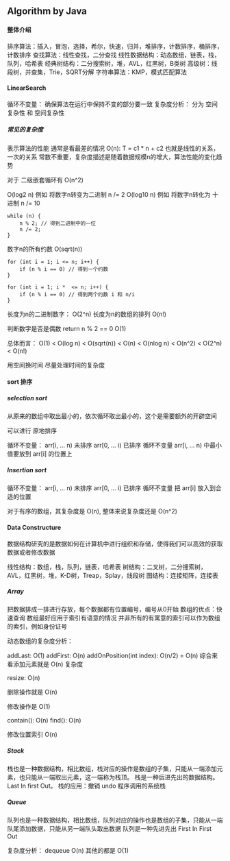 
## Algorithm by Java


#### 整体介绍

排序算法：插入，冒泡，选择，希尔，快速，归并，堆排序，计数排序，桶排序，计数排序
查找算法：线性查找，二分查找
线性数据结构：动态数组，链表，栈，队列，哈希表
经典树结构：二分搜索树，堆，AVL，红黑树，B类树
高级树：线段树，并查集，Trie，SQRT分解
字符串算法：KMP，模式匹配算法



#### LinearSearch

循环不变量： 确保算法在运行中保持不变的部分要一致
复杂度分析： 分为 空间复杂性 和 空间复杂性

##### 常见的复杂度

表示算法的性能 通常是看最差的情况
O(n): T = c1 * n + c2 也就是线性的关系，一次的关系
常数不重要，复杂度描述是随着数据规模n的增大，算法性能的变化趋势

对于 二级嵌套循环有 O(n^2)

O(log2 n) 例如 将数字n转变为二进制 n /= 2
O(log10 n) 例如 将数字n转化为 十进制 n /= 10

```
while (n) {
    n % 2; // 得到二进制中的一位
    n /= 2;
}
```

数字n的所有约数 O(sqrt(n))

```
for (int i = 1; i <= n; i++) {
    if (n % i == 0) // 得到一个约数
}

for (int i = 1; i *  <= n; i++) {
    if (n % i == 0) // 得到两个约数 i 和 n/i 
}
```

长度为n的二进制数字： O(2^n)
长度为n的数组的排列 O(n!)

判断数字是否是偶数 return n % 2 == 0 O(1)

总体而言：
O(1) < O(log n) < O(sqrt(n)) < O(n) < O(nlog n) < O(n^2) < O(2^n) < O(n!)

用空间换时间
尽量处理时间的复杂度


#### sort 排序

##### selection sort

从原来的数组中取出最小的，依次循环取出最小的，这个是需要额外的开辟空间

可以进行 原地排序

循环不变量：
arr[i, ... n) 未排序
arr[0, ... i) 已排序  循环不变量
arr[i, ... n) 中最小值要放到 arr[i] 的位置上

##### Insertion sort

循环不变量：
arr[i, ... n) 未排序
arr[0, ... i) 已排序  循环不变量
把 arr[i] 放入到合适的位置

对于有序的数组，其复杂度是 O(n), 整体来说复杂度还是 O(n^2)


#### Data Constructure

数据结构研究的是数据如何在计算机中进行组织和存储，使得我们可以高效的获取数据或者修改数据

线性结构：数组，栈，队列，链表，哈希表
树结构：二叉树，二分搜索树，AVL，红黑树，堆，K-D树，Treap，Splay，线段树
图结构：连接矩阵，连接表

##### Array

把数据排成一排进行存放，每个数据都有位置编号，编号从0开始
数组的优点：快速查询
数组最好应用于索引有语意的情况
并非所有的有寓意的索引可以作为数组的索引，例如身份证号

动态数组的复杂度分析：

addLast: O(1)
addFirst: O(n)
addOnPosition(int index): O(n/2) = O(n)
综合来看添加元素就是 O(n) 复杂度

resize: O(n)

删除操作就是 O(n)

修改操作是 O(1)

contain(): O(n)
find(): O(n)

修改位置索引 O(n)


##### Stack

栈也是一种数据结构，相比数组，栈对应的操作是数组的子集，只能从一端添加元素，也只能从一端取出元素，这一端称为栈顶。
栈是一种后进先出的数据结构。 Last In first Out。
栈的应用：撤销 undo
程序调用的系统栈


##### Queue

队列也是一种数据结构，相比数组，队列对应的操作也是数组的子集，只能从一端队尾添加数据，只能从另一端队头取出数据
队列是一种先进先出 First In First Out

复杂度分析：
dequeue O(n)
其他的都是 O(1)








